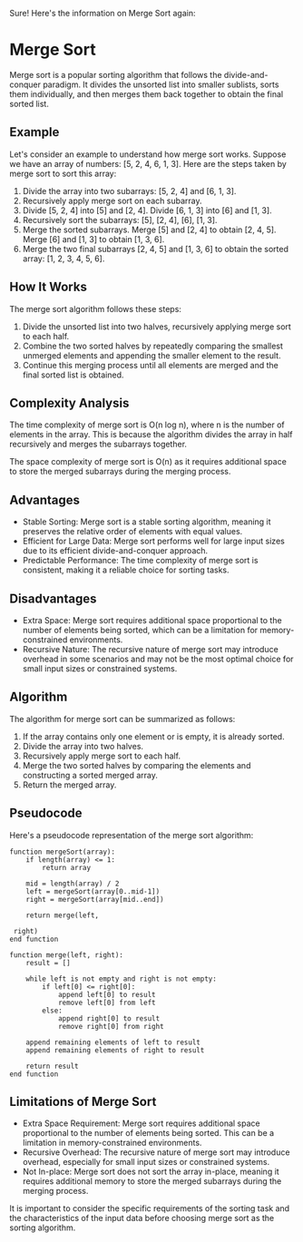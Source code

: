 Sure! Here's the information on Merge Sort again:

# Merge Sort

Merge sort is a popular sorting algorithm that follows the divide-and-conquer paradigm. It divides the unsorted list into smaller sublists, sorts them individually, and then merges them back together to obtain the final sorted list.

## Example

Let's consider an example to understand how merge sort works. Suppose we have an array of numbers: [5, 2, 4, 6, 1, 3]. Here are the steps taken by merge sort to sort this array:

1. Divide the array into two subarrays: [5, 2, 4] and [6, 1, 3].
2. Recursively apply merge sort on each subarray.
3. Divide [5, 2, 4] into [5] and [2, 4]. Divide [6, 1, 3] into [6] and [1, 3].
4. Recursively sort the subarrays: [5], [2, 4], [6], [1, 3].
5. Merge the sorted subarrays. Merge [5] and [2, 4] to obtain [2, 4, 5]. Merge [6] and [1, 3] to obtain [1, 3, 6].
6. Merge the two final subarrays [2, 4, 5] and [1, 3, 6] to obtain the sorted array: [1, 2, 3, 4, 5, 6].

## How It Works

The merge sort algorithm follows these steps:

1. Divide the unsorted list into two halves, recursively applying merge sort to each half.
2. Combine the two sorted halves by repeatedly comparing the smallest unmerged elements and appending the smaller element to the result.
3. Continue this merging process until all elements are merged and the final sorted list is obtained.

## Complexity Analysis

The time complexity of merge sort is O(n log n), where n is the number of elements in the array. This is because the algorithm divides the array in half recursively and merges the subarrays together.

The space complexity of merge sort is O(n) as it requires additional space to store the merged subarrays during the merging process.

## Advantages

- Stable Sorting: Merge sort is a stable sorting algorithm, meaning it preserves the relative order of elements with equal values.
- Efficient for Large Data: Merge sort performs well for large input sizes due to its efficient divide-and-conquer approach.
- Predictable Performance: The time complexity of merge sort is consistent, making it a reliable choice for sorting tasks.

## Disadvantages

- Extra Space: Merge sort requires additional space proportional to the number of elements being sorted, which can be a limitation for memory-constrained environments.
- Recursive Nature: The recursive nature of merge sort may introduce overhead in some scenarios and may not be the most optimal choice for small input sizes or constrained systems.

## Algorithm

The algorithm for merge sort can be summarized as follows:

1. If the array contains only one element or is empty, it is already sorted.
2. Divide the array into two halves.
3. Recursively apply merge sort to each half.
4. Merge the two sorted halves by comparing the elements and constructing a sorted merged array.
5. Return the merged array.

## Pseudocode

Here's a pseudocode representation of the merge sort algorithm:

```
function mergeSort(array):
    if length(array) <= 1:
        return array

    mid = length(array) / 2
    left = mergeSort(array[0..mid-1])
    right = mergeSort(array[mid..end])

    return merge(left,

 right)
end function

function merge(left, right):
    result = []

    while left is not empty and right is not empty:
        if left[0] <= right[0]:
            append left[0] to result
            remove left[0] from left
        else:
            append right[0] to result
            remove right[0] from right

    append remaining elements of left to result
    append remaining elements of right to result

    return result
end function
```

## Limitations of Merge Sort

- Extra Space Requirement: Merge sort requires additional space proportional to the number of elements being sorted. This can be a limitation in memory-constrained environments.
- Recursive Overhead: The recursive nature of merge sort may introduce overhead, especially for small input sizes or constrained systems.
- Not In-place: Merge sort does not sort the array in-place, meaning it requires additional memory to store the merged subarrays during the merging process.

It is important to consider the specific requirements of the sorting task and the characteristics of the input data before choosing merge sort as the sorting algorithm.

